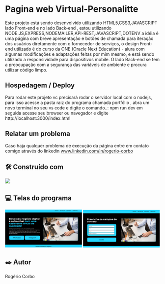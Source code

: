 

# Pagina web Virtual-Personalitte

Este projeto está sendo  desenvolvido utilizando HTML5,CSS3,JAVASCRIPT lado Front-end e no lado Back-end ,
estou utilizando NODE.JS,EXPRESS,NODEMAILER,API-REST,JAVASCRIPT,DOTENV a idéia é uma página com breve apresentação e botões de chamada para iteração dos usuários diretamente com o fornecedor de serviços, o design 
Front-end utilizado é do curso da ONE (Oracle Next Education) - alura com algumas modificações e adaptações feitas por mim mesmo, e está sendo utilizado a responsividade para dispositivos mobile. O lado Back-end se 
tem a preocupação com a segurança das variáveis de ambiente e procura utilizar código limpo.

## Hospedagem / Deploy 

Para rodar este projeto vc precisará rodar o  servidor local com o nodejs, para isso acesse a pasta raiz do programa
chamada portfólio , abra um novo terminal no seu vs code e digite o comando..:  npm run dev 
em seguida acesse seu browser ou navegador e digite http://localhost:3000/index.html

## Relatar um problema 

Caso haja qualquer problema de execução da página entre em contato comigo através do linkedin
www.linkedin.com/in/rogerio-corbo


## 🛠️ Construído com

<div>
  <img src="https://img.shields.io/badge/VSCode-0078D4?style=for-the-badge&logo=visual%20studio%20code&logoColor=white">   
</div>

## 💻 Telas do programa

<div>
  <img src="/public/assets/Foto-da-pagina.PNG" width=250 alt="Pagina home" title="Foto da Pagina Web Virtual Personalitte" >
  <img src="/public/assets/Foto-Pagina-Contato.PNG" width=250 alt="Pagina Contato" title="Foto da Pagina de contato" >
</div>



## ✒️ Autor

Rogério Corbo


